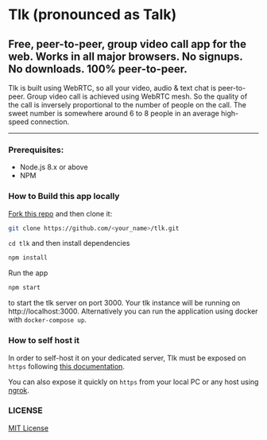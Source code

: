 # Tlk (pronounced as Talk)

## Free, peer-to-peer, group video call app for the web. Works in all major browsers. No signups. No downloads. 100% peer-to-peer.

Tlk is built using WebRTC, so all your video, audio & text chat is peer-to-peer. Group video call is achieved using WebRTC mesh. So the quality of the call is inversely proportional to the number of people on the call. The sweet number is somewhere around 6 to 8 people in an average high-speed connection.

---

### Prerequisites:

- Node.js 8.x or above
- NPM

### How to Build this app locally

[Fork this repo](https://github.com/vasanthv/tlk/fork) and then clone it:

```bash
git clone https://github.com/<your_name>/tlk.git
```

`cd tlk` and then install dependencies

```bash
npm install
```

Run the app

```bash
npm start
```

to start the tlk server on port 3000. Your tlk instance will be running on http://localhost:3000. Alternatively you can run the application using docker with `docker-compose up`.

### How to self host it

In order to self-host it on your dedicated server, Tlk must be exposed on `https` following [this documentation](./docs/self-hosting.md).

You can also expose it quickly on `https` from your local PC or any host using [ngrok](https://ngrok.com/).

### LICENSE

<a href="https://github.com/vasanthv/tlk/blob/master/LICENSE">MIT License</a>

